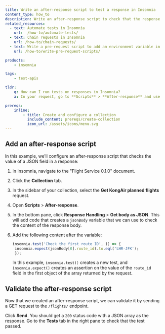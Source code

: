 ```yaml
---
title: Write an after-response script to test a response in Insomnia
content_type: how_to
description: Write an after-response script to check that the response body contains the expected value.
related_resources:
  - text: Automate tests in Insomnia
    url:  /how-to/automate-tests/
  - text: Chain requests in Insomnia
    url: /how-to/chain-requests/
  - text: Write a pre-request script to add an environment variable in Insomnia
    url: /how-to/write-pre-request-scripts/

products:
    - insomnia

tags:
    - test-apis

tldr:
    q: How can I run tests on responses in Insomnia?
    a: In your request, go to **Scripts** > **After-response** and use `insomnia.test()` to create a test, then write the code for the test and send the request to validate it. 

prereqs:
    inline:
        - title: Create and configure a collection
          include_content: prereqs/create-collection
          icon_url: /assets/icons/menu.svg
---
```


## Add an after-response script

In this example, we'll configure an after-response script that checks the value of a JSON field in a response:

1. In Insomnia, navigate to the "Flight Service 0.1.0" document.
1. Click the **Collection** tab.
1. In the sidebar of your collection, select the **Get KongAir planned flights** request.
1. Open **Scripts** > **After-response**.
1. In the bottom pane, click **Response Handling** > **Get body as JSON**. This will add code that creates a `jsonBody` variable that we can use to check the content of the response body.
1. Add the following content after the variable:
   ```js
   insomnia.test('Check the first route ID', () => {
    insomnia.expect(jsonBody[0].route_id).to.eql('LHR-JFK');
    });
   ```

   In this example, `insomnia.test()` creates a new test, and `insomnia.expect()` creates an assertion on the value of the `route_id` field in the first object of the array returned by the request.

## Validate the after-response script

Now that we created an after-response script, we can validate it by sending a GET request to the `/flights/` endpoint.

Click **Send**. You should get a `200` status code with a JSON array as the response. Go to the **Tests** tab in the right pane to check that the test passed.